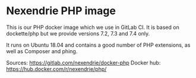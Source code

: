 Nexendrie PHP image
===================

This is our PHP docker image which we use in GitLab CI. It is based on dockette/php but we provide versions 7.2, 7.3 and 7.4 only.

It runs on Ubuntu 18.04 and contains a good number of PHP extensions, as well as Composer and phing.

Sources: https://gitlab.com/nexendrie/docker-php
Docker hub: https://hub.docker.com/r/nexendrie/php/
